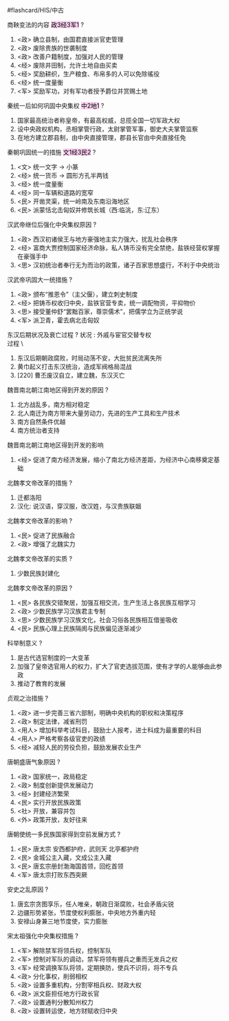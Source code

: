 #flashcard/HIS/中古 

商鞅变法的内容 <mark style="background: #FFB8EBA6;">政3经3军1</mark>
?
1. <政> 确立县制，由国君直接派官吏管理
2. <政> 废除贵族的世袭制度
3. <政> 改善户籍制度，加强对人民的管理
4. <经> 废除井田制，允许土地自由买卖
5. <经> 奖励耕织，生产粮食、布帛多的人可以免除徭役
6. <经> 统一度量衡
7. <军> 奖励军功，对有军功者授予爵位并赏赐土地

秦统一后如何巩固中央集权 <mark style="background: #FFB8EBA6;">中2地1</mark>
?
1. 国家最高统治者称皇帝，有最高权威，总揽全国一切军政大权
2. 设中央政权机构，丞相掌管行政，太尉掌管军事，御史大夫掌管监察
3. 在地方建立郡县制，由中央直接管理，郡县长官由中央直接任免

秦朝巩固统一的措施 <mark style="background: #FFB8EBA6;">文1经3民2</mark>
?
1. <文> 统一文字 -> 小篆
2. <经> 统一货币 -> 圆形方孔半两钱
3. <经> 统一度量衡
4. <经> 同一车辆和道路的宽窄
5. <民> 开凿灵渠，统一岭南及东南沿海地区
6. <民> 派蒙恬北击匈奴并修筑长城（西:临洮，东:辽东）

汉武帝继位后强化中央集权原因 
?
1. <政> 西汉初诸侯王与地方豪强地主实力强大，扰乱社会秩序
2. <经> 富商大贾控制国家经济命脉，私人铸币没有完全禁绝，盐铁经营权掌握在豪强手中
3. <思> 汉初统治者奉行无为而治的政策，诸子百家思想盛行，不利于中央统治

汉武帝巩固大一统措施
?
1. <政> 颁布“推恩令”（主父偃），建立刺史制度
2. <经> 把铸币权收归中央，盐铁官营专卖，统一调配物资，平抑物价
3. <思> 接受董仲舒“罢黜百家，尊崇儒术”，把儒学立为正统学说
4. <军> 派卫青，霍去病北击匈奴

东汉后期状况及衰亡过程
?
状况 : 外戚与宦官交替专权 \
过程 \ 
1. 东汉后期朝政腐败，时局动荡不安，大批贫民流离失所
2. 黄巾起义打击东汉统治，造成军阀格局混战
3. [220] 曹丕废汉自立，建立魏，东汉灭亡

魏晋南北朝江南地区得到开发的原因
?
1. 北方战乱多，南方相对稳定
2. 北人南迁为南方带来大量劳动力，先进的生产工具和生产技术
3. 南方自然条件优越
4. 南方统治者支持

魏晋南北朝江南地区得到开发的影响
1. <经> 促进了南方经济发展，缩小了南北方经济差距，为经济中心南移奠定基础

北魏孝文帝改革的措施
?
1. 迁都洛阳
2. 汉化: 说汉语，穿汉服，改汉姓，与汉贵族联姻

北魏孝文帝改革的影响
?
1. <民> 促进了民族融合
2. <政> 增强了北魏实力

北魏孝文帝改革的实质
?
1. 少数民族封建化

北魏孝文帝改革的原因
?
1. <民> 各民族交错聚居，加强互相交流，生产生活上各民族互相学习
2. <政> 少数民族学习汉族君主专制
3. <思> 少数民族学习汉族文化，社会习俗各民族相互借鉴吸收
4. <民> 民族心理上民族隔阂与民族偏见逐渐减少

科举制意义
?
1. 是古代选官制度的一大变革
2. 加强了皇帝选官用人的权力，扩大了官吏选拔范围，使有才学的人能够由此参政
3. 推动了教育的发展

贞观之治措施
?
1. <政> 进一步完善三省六部制，明确中央机构的职权和决策程序
2. <政> 制定法律，减省刑罚
3. <用人> 增加科举考试科目，鼓励士人报考，进士科成为最重要的科目
4. <用人> 严格考察各级官吏的政绩
5. <经> 减轻人民的劳役负担，鼓励发展农业生产

唐朝盛唐气象原因
?
1. <政> 国家统一，政局稳定
2. <政> 制度创新提供发展动力
3. <经> 封建经济繁荣
4. <民> 实行开放民族政策
5. <社> 开放，兼容并包
6. <外> 政策开放，友好往来

唐朝使统一多民族国家得到空前发展方式
?
1. <民> 唐太宗 安西都护府，武则天 北亭都护府
2. <民> 金城公主入藏，文成公主入藏
3. <民> 唐玄宗册封渤海国首领，回纥首领
4. <军> 唐太宗打败东西突厥

安史之乱原因
?
1. 唐玄宗贪图享乐，任人唯亲，朝政日渐腐败，社会矛盾尖锐
2. 边疆形势紧张，节度使权利膨胀，中央地方外重内轻
3. 安禄山身兼三地节度使，实力膨胀

宋太祖强化中央集权措施
?
1. <军> 解除禁军将领兵权，控制军队
2. <军> 控制对军队的调动，禁军将领有握兵之重而无发兵之权
3. <军> 经常调换军队将领，定期换防，使兵不识将，将不专兵
4. <政> 分化事权，削弱相权
5. <政> 设置多重机构，分割宰相兵权、财政大权
6. <政> 派文臣担任地方行政长官
7. <政> 设置通判分散知州权力
8. <政> 设置转运使，地方财赋收归中央
  